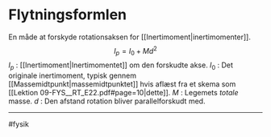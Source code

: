 # Flytningsformlen
En måde at forskyde rotationsaksen for [[Inertimoment|inertimomenter]].
$$I_{p}= I_{0} + Md^{2}$$
$I_p$ : [[Inertimoment|Inertimomentet]] om den forskudte akse.
$I_0$ : Det originale inertimoment, typisk gennem [[Massemidtpunkt|massemidtpunktet]] hvis aflæst fra et skema som [[Lektion 09-FYS__RT_E22.pdf#page=10|dette]].
$M$ : Legemets *totale* masse.
$d$ : Den afstand rotation bliver parallelforskudt med.

---
#fysik 